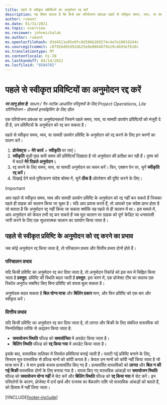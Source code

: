 ```yaml
---
title: पहले से स्वीकृत प्रविष्टियों का अनुमोदन रद्द करें
description: यह विषय बताता है कि कैसे एक परियोजना प्रबंधक पहले से स्वीकृत समय, व्यय, या सामग्री उपयोग प्रविष्टियों के अनुमोदन को रद्द कर सकता है।
author: rumant
ms.date: 01/31/2021
ms.topic: overview
ms.reviewer: johnmichalak
ms.author: rumant
ms.openlocfilehash: 03d4511e85e9fc8d596b269274c4a7e10016244c
ms.sourcegitcommit: c0792bd65d92db25e0e8864879a19c4b93efb10c
ms.translationtype: MT
ms.contentlocale: hi-IN
ms.lasthandoff: 04/14/2022
ms.locfileid: "8584782"
---
```

# <a name="cancel-the-approval-of-previously-approved-entries"></a>पहले से स्वीकृत प्रविष्टियों का अनुमोदन रद्द करें

_**पर लागू होता है:** साधन / गैर-स्टॉक आधारित परिदृश्यों के लिए Project Operations, Lite परिनियोजन - प्रोफार्मा इनवॉइसिंग के लिए डील_

एक परियोजना प्रबंधक या अनुमोदनकर्ता जिसने पहले समय, व्यय, या सामग्री उपयोग प्रविष्टियों को मंजूरी दे दी है, उन प्रविष्टियों के अनुमोदन को रद्द कर सकता है। 

पहले से स्वीकृत समय, व्यय, या सामग्री उपयोग प्रविष्टि के अनुमोदन को रद्द करने के लिए इन चरणों का पालन करें।

1. **प्रोजेक्ट्स** \> **मेरे कार्य** \> **स्वीकृति** पर जाएं।
2. **स्वीकृति** सूची पृष्ठ सभी समय की प्रविष्टियाँ दिखाता है जो अनुमोदन की प्रतीक्षा कर रही हैं। दृश्य को में बदलें **मेरे पिछले अनुमोदन।**
3. रद्द करने के लिए समय, व्यय, या सामग्री अनुमोदन का चयन करें। फिर, एक्शन पेन पर, चुनें **स्वीकृति रद्द करें।**
4. दिखाई देने वाले पुष्टिकरण संदेश बॉक्स में, चुनें **ठीक है** ऑपरेशन की पुष्टि करने के लिए।

> [!IMPORTANT]
> आप पहले से स्वीकृत समय, व्यय और सामग्री उपयोग प्रविष्टि के अनुमोदन को रद्द नहीं कर सकते हैं जिसका पहले ही ग्राहक को चालान किया जा चुका है। यदि आप प्रयास करते हैं, तो आपको एक संदेश प्राप्त होता है जो बताता है कि अनुमोदन रद्द नहीं किया जा सकता क्योंकि यह पहले से ही चालान में था। इस मामले में, आप अनुमोदन को केवल तभी रद्द कर सकते हैं जब मूल चालान पर ग्राहक को पूर्ण क्रेडिट या धनवापसी जारी करने के लिए एक सुधारात्मक चालान का उपयोग किया जाता है।

## <a name="impact-of-canceling-the-approval-of-a-previously-approved-entry"></a>पहले से स्वीकृत प्रविष्टि के अनुमोदन को रद्द करने का प्रभाव

जब कोई अनुमोदन रद्द किया जाता है, तो परिचालन प्रभाव और वित्तीय प्रभाव दोनों होते हैं।

### <a name="operational-impact"></a>परिचालन प्रभाव

यदि किसी प्रविष्टि का अनुमोदन रद्द कर दिया जाता है, तो अनुमोदन रिकॉर्ड को इस रूप में चिह्नित किया जाता है **प्रस्तुत**. प्रविष्टि की स्थिति बदल जाती है **प्रस्तुत**. इस चरण में, एक प्रोजेक्ट टीम का सदस्य एक रिकॉल अनुरोध सबमिट किए बिना प्रविष्टि को वापस बुला सकता है।

अनुमोदक बदल सकता है **बिल योग्य मात्रा** और **बिलिंग प्रकार** मान, और फिर प्रविष्टि को एक बार और स्वीकृत करें।

### <a name="financial-impact"></a>वित्तीय प्रभाव

यदि किसी प्रविष्टि का अनुमोदन रद्द कर दिया जाता है, तो लागत और बिक्री के लिए संबंधित वास्तविक को निम्नलिखित तरीके से अद्यतन किया जाता है:

- **समायोजन स्थिति** फील्ड को **समायोजित** में अपडेट किया जाता है।
- **बिलिंग स्थिति** फील्ड को **रद्द किया गया** में अपडेट किया जाता है।

इसके बाद, वास्तविक तालिका में रिवर्सल प्रविष्टियां बनाई जाती हैं। पलटी गई प्रविष्टि बनाने के लिए, सिस्टम मूल वास्तविक से फ़ील्ड मानों को कॉपी करता है। केवल उन मानों को कॉपी नहीं किया जाता है जो मात्रा मान हैं। ये मान इसके बजाय प्रत्यावर्तित किए गए हैं। प्रत्यावर्तित वास्तविकों को **लागत** और **बिल न की गई बिक्री** वास्तविक दोनों के लिए बनाया गया है। वापस किए गए वास्तविक आंकड़ों पर **समायोजन स्थिति** फील्ड को **समायोजन योग्य नहीं** में सेट करें और **बिलिंग स्थिति** फील्ड को **रद्द किया गया** में सेट करें। इन परिवर्तनों के कारण, प्रोजेक्ट में दर्ज खर्च और राजस्व का बैकलॉग राशि जो वास्तविक आंकड़ों को बताते हैं, को हिसाब में नहीं लिया जाता।

[!INCLUDE[footer-include](../includes/footer-banner.md)]
